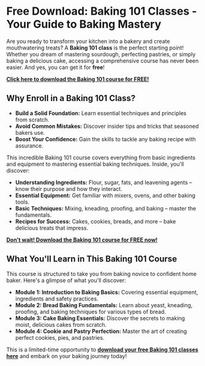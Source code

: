 # Free Download: Baking 101 Classes - Your Guide to Baking Mastery

Are you ready to transform your kitchen into a bakery and create mouthwatering treats? A **Baking 101 class** is the perfect starting point! Whether you dream of mastering sourdough, perfecting pastries, or simply baking a delicious cake, accessing a comprehensive course has never been easier. And yes, you can get it for **free**!

[**Click here to download the Baking 101 course for FREE!**](https://udemywork.com/baking-101-classes)

## Why Enroll in a Baking 101 Class?

*   **Build a Solid Foundation:** Learn essential techniques and principles from scratch.
*   **Avoid Common Mistakes:** Discover insider tips and tricks that seasoned bakers use.
*   **Boost Your Confidence:** Gain the skills to tackle any baking recipe with assurance.

This incredible Baking 101 course covers everything from basic ingredients and equipment to mastering essential baking techniques. Inside, you'll discover:

*   **Understanding Ingredients:** Flour, sugar, fats, and leavening agents – know their purpose and how they interact.
*   **Essential Equipment:** Get familiar with mixers, ovens, and other baking tools.
*   **Basic Techniques:** Mixing, kneading, proofing, and baking – master the fundamentals.
*   **Recipes for Success:** Cakes, cookies, breads, and more – bake delicious treats that impress.

[**Don't wait! Download the Baking 101 course for FREE now!**](https://udemywork.com/baking-101-classes)

## What You'll Learn in This Baking 101 Course

This course is structured to take you from baking novice to confident home baker. Here's a glimpse of what you'll discover:

*   **Module 1: Introduction to Baking Basics:** Covering essential equipment, ingredients and safety practices.
*   **Module 2: Bread Baking Fundamentals:** Learn about yeast, kneading, proofing, and baking techniques for various types of bread.
*   **Module 3: Cake Baking Essentials:** Discover the secrets to making moist, delicious cakes from scratch.
*   **Module 4: Cookie and Pastry Perfection:** Master the art of creating perfect cookies, pies, and pastries.

This is a limited-time opportunity to **[download your free Baking 101 classes here](https://udemywork.com/baking-101-classes)** and embark on your baking journey today!
